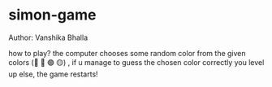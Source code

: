 # simon-game
Author: Vanshika Bhalla

how to play?
the computer chooses some random color from the given colors (🔴 🔵 🟢 🟡) , if u manage to guess the chosen color correctly you level up else, the game restarts!
